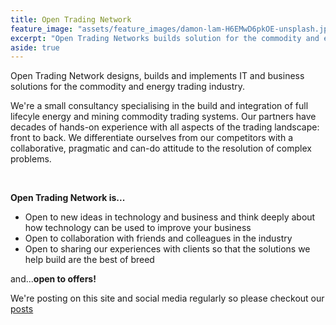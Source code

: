 ```yaml
---
title: Open Trading Network
feature_image: "assets/feature_images/damon-lam-H6EMwD6pkOE-unsplash.jpg"
excerpt: "Open Trading Networks builds solution for the commodity and energy trading sector."
aside: true
---
```


Open Trading Network designs, builds and implements IT and business solutions for the commodity and energy trading industry.


We're a small consultancy specialising in the build and integration of full lifecyle energy and mining commodity trading systems. Our partners have decades of hands-on experience with all aspects of the trading landscape: front to back. 
We differentiate ourselves from our competitors with a collaborative, pragmatic and can-do attitude to the resolution of complex problems.

<br>

**Open Trading Network is...**
* Open to new ideas in technology and business and think deeply about how technology can be used to improve your business
* Open to collaboration with friends and colleagues in the industry
* Open to sharing our experiences with clients so that the solutions we help build are the best of breed 

and...**open to offers!**

We're posting on this site and social media regularly so please checkout our [posts](/category/all)